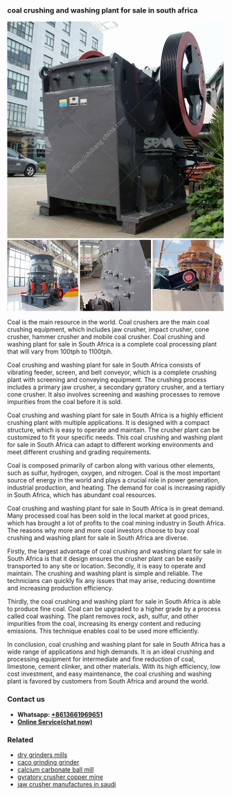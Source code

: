 <h3>coal crushing and washing plant for sale in south africa</h3><img src='1704791358.jpg' alt=''><p>Coal is the main resource in the world. Coal crushers are the main coal crushing equipment, which includes jaw crusher, impact crusher, cone crusher, hammer crusher and mobile coal crusher. Coal crushing and washing plant for sale in South Africa is a complete coal processing plant that will vary from 100tph to 1100tph.</p><p>Coal crushing and washing plant for sale in South Africa consists of vibrating feeder, screen, and belt conveyor, which is a complete crushing plant with screening and conveying equipment. The crushing process includes a primary jaw crusher, a secondary gyratory crusher, and a tertiary cone crusher. It also involves screening and washing processes to remove impurities from the coal before it is sold.</p><p>Coal crushing and washing plant for sale in South Africa is a highly efficient crushing plant with multiple applications. It is designed with a compact structure, which is easy to operate and maintain. The crusher plant can be customized to fit your specific needs. This coal crushing and washing plant for sale in South Africa can adapt to different working environments and meet different crushing and grading requirements.</p><p>Coal is composed primarily of carbon along with various other elements, such as sulfur, hydrogen, oxygen, and nitrogen. Coal is the most important source of energy in the world and plays a crucial role in power generation, industrial production, and heating. The demand for coal is increasing rapidly in South Africa, which has abundant coal resources.</p><p>Coal crushing and washing plant for sale in South Africa is in great demand. Many processed coal has been sold in the local market at good prices, which has brought a lot of profits to the coal mining industry in South Africa. The reasons why more and more coal investors choose to buy coal crushing and washing plant for sale in South Africa are diverse.</p><p>Firstly, the largest advantage of coal crushing and washing plant for sale in South Africa is that it design ensures the crusher plant can be easily transported to any site or location. Secondly, it is easy to operate and maintain. The crushing and washing plant is simple and reliable. The technicians can quickly fix any issues that may arise, reducing downtime and increasing production efficiency.</p><p>Thirdly, the coal crushing and washing plant for sale in South Africa is able to produce fine coal. Coal can be upgraded to a higher grade by a process called coal washing. The plant removes rock, ash, sulfur, and other impurities from the coal, increasing its energy content and reducing emissions. This technique enables coal to be used more efficiently.</p><p>In conclusion, coal crushing and washing plant for sale in South Africa has a wide range of applications and high demands. It is an ideal crushing and processing equipment for intermediate and fine reduction of coal, limestone, cement clinker, and other materials. With its high efficiency, low cost investment, and easy maintenance, the coal crushing and washing plant is favored by customers from South Africa and around the world.</p><h3>Contact us</h3><ul><li><strong>Whatsapp:&nbsp;<a href="https://wa.me/8613661969651">+8613661969651</a></strong></li><li><a href="https://swt.shibang-china.com/?git&amp;zhl&amp;coal crushing and washing plant for sale in south africa"><strong>Online Service(chat now)</strong></a></li></ul><h3>Related</h3><ul><li><a href='dry grinders mills.md'>dry grinders mills</a></li><li><a href='caco grinding grinder.md'>caco grinding grinder</a></li><li><a href='calcium carbonate ball mill.md'>calcium carbonate ball mill</a></li><li><a href='gyratory crusher copper mine.md'>gyratory crusher copper mine</a></li><li><a href='jaw crusher manufactures in saudi.md'>jaw crusher manufactures in saudi</a></li></ul>